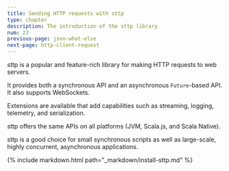```yaml
---
title: Sending HTTP requests with sttp
type: chapter
description: The introduction of the sttp library
num: 23
previous-page: json-what-else
next-page: http-client-request
---
```


sttp is a popular and feature-rich library for making HTTP requests to web servers.

It provides both a synchronous API and an asynchronous `Future`-based API. It also supports WebSockets.

Extensions are available that add capabilities such as streaming, logging, telemetry, and serialization.

sttp offers the same APIs on all platforms (JVM, Scala.js, and Scala Native).

sttp is a good choice for small synchronous scripts as well as large-scale, highly concurrent, asynchronous applications.

{% include markdown.html path="_markdown/install-sttp.md" %}
